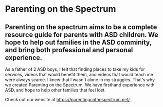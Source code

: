 # Parenting on the Spectrum

Parenting on the spectrum aims to be a complete resource guide for parents with ASD children. 
We hope to help out families in the ASD comminity, and bring both professional and personal experience.
--------------------------------------------------------------------------------------------------------------------------------------------------------------------------------------

As a father of 2 ASD boys, I felt that finding places to take my kids for services, videos that would benefit them, and videos that would teach me were always scarce. I knew that I wasn't alone in my struggles. That's why we created Parenting on the Spectrum. We have firsthand experience with ASD, and hope to help other families that feel lost.

Check out our website at https://parentingonthespectrum.net/
